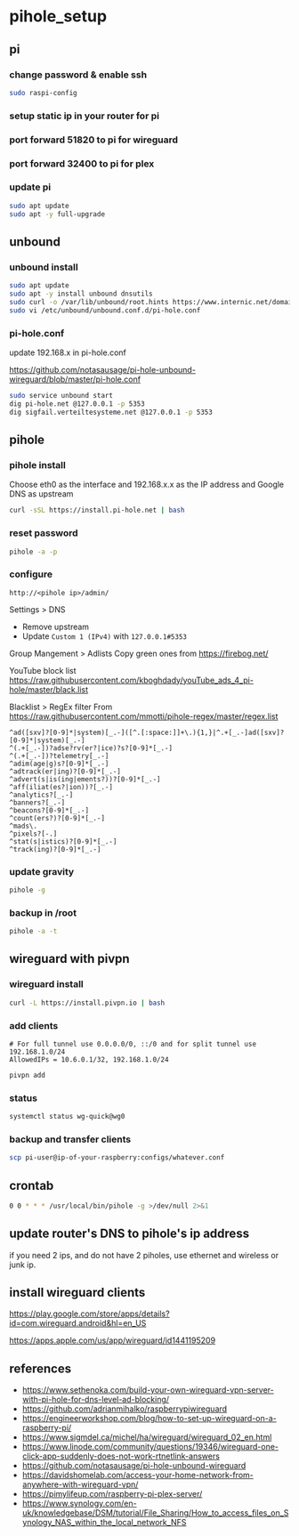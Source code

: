 # pihole_setup

## pi

### change password & enable ssh
```bash
sudo raspi-config
```

### setup static ip in your router for pi

### port forward 51820 to pi for wireguard

### port forward 32400 to pi for plex

### update pi
```bash
sudo apt update
sudo apt -y full-upgrade
```

## unbound

### unbound install
```bash
sudo apt update
sudo apt -y install unbound dnsutils
sudo curl -o /var/lib/unbound/root.hints https://www.internic.net/domain/named.root
sudo vi /etc/unbound/unbound.conf.d/pi-hole.conf
```

### pi-hole.conf

update 192.168.x in pi-hole.conf

https://github.com/notasausage/pi-hole-unbound-wireguard/blob/master/pi-hole.conf

```bash
sudo service unbound start
dig pi-hole.net @127.0.0.1 -p 5353
dig sigfail.verteiltesysteme.net @127.0.0.1 -p 5353
```

## pihole

### pihole install
Choose eth0 as the interface and 192.168.x.x as the IP address and Google DNS as upstream
```bash
curl -sSL https://install.pi-hole.net | bash
```

### reset password
```bash
pihole -a -p
```

### configure
```
http://<pihole ip>/admin/
```

Settings > DNS
* Remove upstream
* Update ```Custom 1 (IPv4)``` with ```127.0.0.1#5353```

Group Mangement > Adlists
Copy green ones from https://firebog.net/

YouTube block list
https://raw.githubusercontent.com/kboghdady/youTube_ads_4_pi-hole/master/black.list

Blacklist > RegEx filter
From https://raw.githubusercontent.com/mmotti/pihole-regex/master/regex.list
```
^ad([sxv]?[0-9]*|system)[_.-]([^.[:space:]]+\.){1,}|^.+[_.-]ad([sxv]?[0-9]*|system)[_.-]
^(.+[_.-])?adse?rv(er?|ice)?s?[0-9]*[_.-]
^(.+[_.-])?telemetry[_.-]
^adim(age|g)s?[0-9]*[_.-]
^adtrack(er|ing)?[0-9]*[_.-]
^advert(s|is(ing|ements?))?[0-9]*[_.-]
^aff(iliat(es?|ion))?[_.-]
^analytics?[_.-]
^banners?[_.-]
^beacons?[0-9]*[_.-]
^count(ers?)?[0-9]*[_.-]
^mads\.
^pixels?[-.]
^stat(s|istics)?[0-9]*[_.-]
^track(ing)?[0-9]*[_.-]
```

### update gravity
```bash
pihole -g
```

### backup in /root
```bash
pihole -a -t
```

## wireguard with pivpn

### wireguard install
```bash
curl -L https://install.pivpn.io | bash
```

### add clients
```
# For full tunnel use 0.0.0.0/0, ::/0 and for split tunnel use 192.168.1.0/24
AllowedIPs = 10.6.0.1/32, 192.168.1.0/24
```
```bash
pivpn add
```

### status
```bash
systemctl status wg-quick@wg0
```

### backup and transfer clients
```bash
scp pi-user@ip-of-your-raspberry:configs/whatever.conf
```

## crontab
```bash
0 0 * * * /usr/local/bin/pihole -g >/dev/null 2>&1
```

## update router's DNS to pihole's ip address

if you need 2 ips, and do not have 2 piholes, use ethernet and wireless or junk ip.

## install wireguard clients
https://play.google.com/store/apps/details?id=com.wireguard.android&hl=en_US

https://apps.apple.com/us/app/wireguard/id1441195209

## references
* https://www.sethenoka.com/build-your-own-wireguard-vpn-server-with-pi-hole-for-dns-level-ad-blocking/
* https://github.com/adrianmihalko/raspberrypiwireguard
* https://engineerworkshop.com/blog/how-to-set-up-wireguard-on-a-raspberry-pi/
* https://www.sigmdel.ca/michel/ha/wireguard/wireguard_02_en.html
* https://www.linode.com/community/questions/19346/wireguard-one-click-app-suddenly-does-not-work-rtnetlink-answers
* https://github.com/notasausage/pi-hole-unbound-wireguard
* https://davidshomelab.com/access-your-home-network-from-anywhere-with-wireguard-vpn/
* https://pimylifeup.com/raspberry-pi-plex-server/
* https://www.synology.com/en-uk/knowledgebase/DSM/tutorial/File_Sharing/How_to_access_files_on_Synology_NAS_within_the_local_network_NFS
